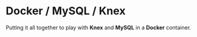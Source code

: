 # Docker / MySQL / Knex

Putting it all together to play with **Knex** and **MySQL** in a **Docker** container.

